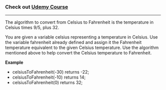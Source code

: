 ### Check out [Udemy Course](https://www.udemy.com/course/100-algorithms-challenge/)

---

The algorithm to convert from Celsius to Fahrenheit is the temperature in Celsius times 9/5, plus 32.

You are given a variable celsius representing a temperature in Celsius. Use the variable fahrenheit already defined and assign it the Fahrenheit temperature equivalent to the given Celsius temperature. Use the algorithm mentioned above to help convert the Celsius temperature to Fahrenheit.

**Example**

- celsiusToFahrenheit(-30) returns -22;
- celsiusToFahrenheit(-10) returns 14;
- celsiusToFahrenheit(0) returns 32;
